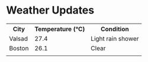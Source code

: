 # Weather Updates

<!-- WEATHER-UPDATE-START -->
<table><tr><th>City</th><th>Temperature (°C)</th><th>Condition</th></tr><tr><td>Valsad</td><td>27.4</td><td>Light rain shower</td></tr><tr><td>Boston</td><td>26.1</td><td>Clear</td></tr><tr><td></td><td></td><td></td></tr></table>
<!-- WEATHER-UPDATE-END -->
